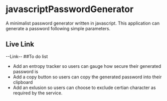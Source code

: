# javascriptPasswordGenerator
A minimalist password generator written in javascript. This application can generate a password following simple parameters.
## Live Link
--Link--
##To do list
* Add an entropy tracker so users can gauge how secure their generated password is 
* Add a copy button so users can copy the generated password into their clipboard
* Add an exlusion so users can choose to exclude certian character as required by the service.

